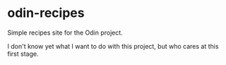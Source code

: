 # odin-recipes

Simple recipes site for the Odin project.

I don't know yet what I want to do with this project, but who cares at this first stage.